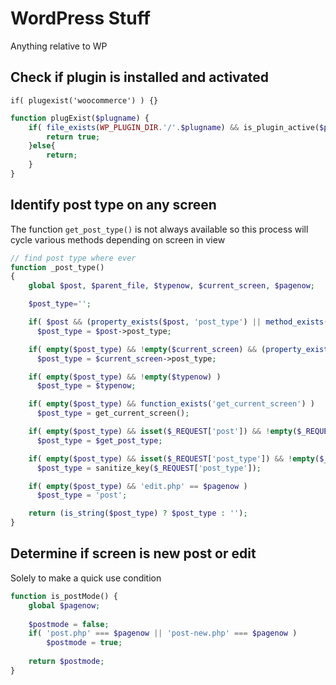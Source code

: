 # WordPress Stuff
Anything relative to WP

## Check if plugin is installed and activated
`if( plugexist('woocommerce') ) {}`
```php
function plugExist($plugname) {
	if( file_exists(WP_PLUGIN_DIR.'/'.$plugname) && is_plugin_active($plugname.'/'.$plugname.'.php') ) {
		return true;
	}else{
		return;
	}
}
```
## Identify post type on any screen
The function `get_post_type()` is not always available so this process will cycle various methods depending on screen in view

```php
// find post type where ever
function _post_type() 
{
	global $post, $parent_file, $typenow, $current_screen, $pagenow;

	$post_type='';

	if( $post && (property_exists($post, 'post_type') || method_exists($post, 'post_type')) )
	  $post_type = $post->post_type;

	if( empty($post_type) && !empty($current_screen) && (property_exists($current_screen, 'post_type') || method_exists($current_screen, 'post_type')) && !empty($current_screen->post_type) )
	  $post_type = $current_screen->post_type;

	if( empty($post_type) && !empty($typenow) )
	  $post_type = $typenow;

	if( empty($post_type) && function_exists('get_current_screen') )
	  $post_type = get_current_screen();

	if( empty($post_type) && isset($_REQUEST['post']) && !empty($_REQUEST['post']) && function_exists('get_post_type') && $get_post_type = get_post_type((int)$_REQUEST['post']) )
	  $post_type = $get_post_type;

	if( empty($post_type) && isset($_REQUEST['post_type']) && !empty($_REQUEST['post_type']) )
	  $post_type = sanitize_key($_REQUEST['post_type']);

	if( empty($post_type) && 'edit.php' == $pagenow )
	  $post_type = 'post';

	return (is_string($post_type) ? $post_type : '');
}
```

## Determine if screen is new post or edit
Solely to make a quick use condition 

```php
function is_postMode() {
	global $pagenow;
	
	$postmode = false;
	if( 'post.php' === $pagenow || 'post-new.php' === $pagenow )
		$postmode = true;
	
	return $postmode;
}
```
